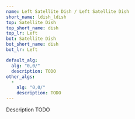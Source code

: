 ```yaml
---
name: Left Satellite Dish / Left Satellite Dish
short_name: ldish_ldish
top: Satellite Dish
top_short_name: dish
top_lr: Left
bot: Satellite Dish
bot_short_name: dish
bot_lr: Left

default_alg:
  alg: "0,0/"
  description: TODO
other_algs:
  -
    alg: "0,0/"
    description: TODO
---
```


Description TODO

